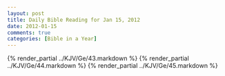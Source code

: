 ```yaml
---
layout: post
title: Daily Bible Reading for Jan 15, 2012
date: 2012-01-15
comments: true
categories: [Bible in a Year]
---
```

{% render_partial ../KJV/Ge/43.markdown %}
{% render_partial ../KJV/Ge/44.markdown %}
{% render_partial ../KJV/Ge/45.markdown %}

